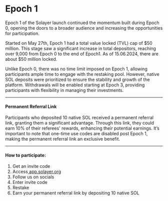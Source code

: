 # Epoch 1

Epoch 1 of the Solayer launch continued the momentum built during Epoch 0, opening the doors to a broader audience and increasing the opportunities for participation.

Started on May 27th, Epoch 1 had a total value locked (TVL) cap of $50 million. This stage saw a significant increase in total depositors, reaching over 9,000 from Epoch 0 to the end of Epoch1. As of 15.06.2024, there are about $50 million locked.&#x20;

Unlike Epoch 0, there was no time limit imposed on Epoch 1, allowing participants ample time to engage with the restaking pool. However, native SOL deposits were prioritized to ensure the stability and growth of the platform. Withdrawals will be enabled starting at Epoch 3, providing participants with flexibility in managing their investments.

***

#### Permanent Referral Link

Participants who deposited 10 native SOL received a permanent referral link, granting them a significant advantage. Through this link, they could earn 10% of their referees' rewards, enhancing their potential earnings. It’s important to note that one-time use codes are disabled post Epoch 1, making the permanent referral link an exclusive benefit.

***

#### How to participate:

1. Get an invite code
2. Access[ app.solayer.org](http://app.solayer.org)
3. Follow us on socials
4. Enter invite code
5. Restake
6. Earn your permanent referral link by depositing 10 native SOL
